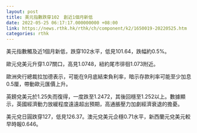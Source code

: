 ```yaml
---
layout: post
title: 美元指數跌穿102　創近1個月新低
date: 2022-05-25 06:17:17.000000000 +08:00
link: https://news.rthk.hk/rthk/ch/component/k2/1650019-20220525.htm
categories: rthk
---
```


美元指數觸及近1個月新低，跌穿102水平，低見101.64，跌幅約0.5%。

歐元兌美元升穿1.07關口，高見1.0748，紐約尾市徘徊1.073附近。

歐洲央行總裁拉加德表示，可能在9月底結束負利率，暗示存款利率可能至少加息0.5厘，帶動歐元匯價上升。

英鎊兌美元於1.25失而復得，一度跌至1.2472，其後回穩至1.252以上。數據顯示，英國經濟動力放緩程度遠遠超出預期，高通脹壓力加劇經濟衰退的擔憂。

美元兌日圓跌穿127，低見126.37。澳元兌美元企穩0.71水平，新西蘭元兌美元較早時報0.646。
